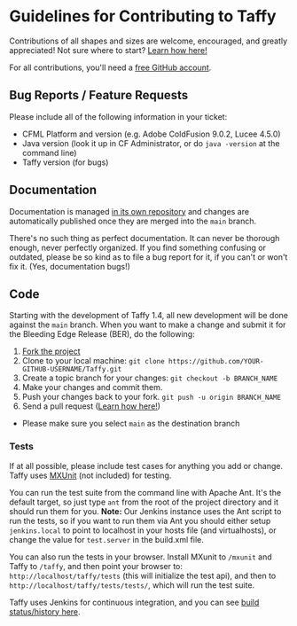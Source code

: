 # Guidelines for Contributing to Taffy

Contributions of all shapes and sizes are welcome, encouraged, and greatly appreciated! Not sure where to start? [Learn how here!](http://makeapullrequest.com)

For all contributions, you'll need a [free GitHub account](https://github.com/signup/free).

## Bug Reports / Feature Requests

Please include all of the following information in your ticket:

* CFML Platform and version (e.g. Adobe ColdFusion 9.0.2, Lucee 4.5.0)
* Java version (look it up in CF Administrator, or do `java -version` at the command line)
* Taffy version (for bugs)

## Documentation

Documentation is managed [in its own repository](https://github.com/atuttle/TaffyDocs) and changes are automatically published once they are merged into the `main` branch.

There's no such thing as perfect documentation. It can never be thorough enough, never perfectly organized. If you find something confusing or outdated, please be so kind as to file a bug report for it, if you can't or won't fix it. (Yes, documentation bugs!)

## Code

Starting with the development of Taffy 1.4, all new development will be done against the `main` branch. When you want to make a change and submit it for the Bleeding Edge Release (BER), do the following:

1. [Fork the project](https://github.com/atuttle/Taffy/fork_select)
1. Clone to your local machine: `git clone https://github.com/YOUR-GITHUB-USERNAME/Taffy.git`
1. Create a topic branch for your changes: `git checkout -b BRANCH_NAME`
1. Make your changes and commit them.
1. Push your changes back to your fork. `git push -u origin BRANCH_NAME`
1. Send a pull request ([Learn how here!](http://makeapullrequest.com))
  * Please make sure you select `main` as the destination branch

### Tests

If at all possible, please include test cases for anything you add or change. Taffy uses [MXUnit](http://www.mxunit.org) (not included) for testing.

You can run the test suite from the command line with Apache Ant. It's the default target, so just type `ant` from the root of the project directory and it should run them for you. **Note:** Our Jenkins instance uses the Ant script to run the tests, so if you want to run them via Ant you should either setup `jenkins.local` to point to localhost in your hosts file (and virtualhosts), or change the value for `test.server` in the build.xml file.

You can also run the tests in your browser. Install MXunit to `/mxunit` and Taffy to `/taffy`, and then point your browser to: `http://localhost/taffy/tests` (this will initialize the test api), and then to `http://localhost/taffy/tests/tests/`, which will run the test suite.

Taffy uses Jenkins for continuous integration, and you can see [build status/history here](http://fusiongrokker.com:8080/job/Taffy/).
